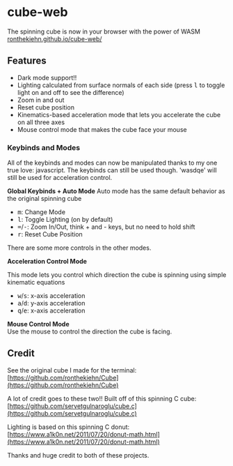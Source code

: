 # cube-web
The spinning cube is now in your browser with the power of WASM  
[ronthekiehn.github.io/cube-web/](ronthekiehn.github.io/cube-web/)

## Features  
 - Dark mode support!!
 - Lighting calculated from surface normals of each side (press <kbd>l</kbd> to toggle light on and off to see the difference)
 - Zoom in and out
 - Reset cube position
 - Kinematics-based acceleration mode that lets you accelerate the cube on all three axes
 - Mouse control mode that makes the cube face your mouse

### Keybinds and Modes
All of the keybinds and modes can now be manipulated thanks to my one true love: javascript. The keybinds can still be used though. 'wasdqe' will still be used for acceleration control. 

**Global Keybinds + Auto Mode**
Auto mode has the same default behavior as the original spinning cube  
- <kbd>m</kbd>: Change Mode  
- <kbd>l</kbd>: Toggle Lighting (on by default)  
- <kbd>=</kbd>/<kbd>-</kbd>: Zoom In/Out, think + and - keys, but no need to hold shift  
- <kbd>r</kbd>: Reset Cube Position  

There are some more controls in the other modes. 

**Acceleration Control Mode**  

This mode lets you control which direction the cube is spinning using simple kinematic equations
- <kbd>w</kbd>/<kbd>s</kbd>: x-axis acceleration  
- <kbd>a</kbd>/<kbd>d</kbd>: y-axis acceleration  
- <kbd>q</kbd>/<kbd>e</kbd>: x-axis acceleration  

**Mouse Control Mode**  
Use the mouse to control the direction the cube is facing.



## Credit
See the original cube I made for the terminal: [https://github.com/ronthekiehn/Cube](https://github.com/ronthekiehn/Cube)

A lot of credit goes to these two!! 
Built off of this spinning C cube: [https://github.com/servetgulnaroglu/cube.c](https://github.com/servetgulnaroglu/cube.c)

Lighting is based on this spinning C donut: [https://www.a1k0n.net/2011/07/20/donut-math.html](https://www.a1k0n.net/2011/07/20/donut-math.html)

Thanks and huge credit to both of these projects.

